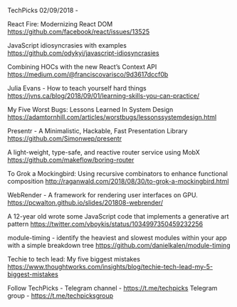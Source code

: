 TechPicks 02/09/2018 -

React Fire: Modernizing React DOM
https://github.com/facebook/react/issues/13525

JavaScript idiosyncrasies with examples
https://github.com/odykyi/javascript-idiosyncrasies

Combining HOCs with the new React’s Context API
https://medium.com/@franciscovarisco/9d3617dccf0b

Julia Evans - How to teach yourself hard things
https://jvns.ca/blog/2018/09/01/learning-skills-you-can-practice/

My Five Worst Bugs: Lessons Learned In System Design
https://adamtornhill.com/articles/worstbugs/lessonssystemdesign.html

Presentr - A Minimalistic, Hackable, Fast Presentation Library
https://github.com/Simonwep/presentr

A light-weight, type-safe, and reactive router service using MobX
https://github.com/makeflow/boring-router

To Grok a Mockingbird: Using recursive combinators to enhance functional composition
http://raganwald.com/2018/08/30/to-grok-a-mockingbird.html

WebRender - A framework for rendering user interfaces on GPU.
https://pcwalton.github.io/slides/201808-webrender/

A 12-year old wrote some JavaScript code that implements a generative art pattern
https://twitter.com/vboykis/status/1034997350459232256

module-timing - identify the heaviest and slowest modules within your app with a simple breakdown tree
https://github.com/danielkalen/module-timing

Techie to tech lead: My five biggest mistakes
https://www.thoughtworks.com/insights/blog/techie-tech-lead-my-5-biggest-mistakes

Follow TechPicks -
Telegram channel - https://t.me/techpicks
Telegram group - https://t.me/techpicksgroup